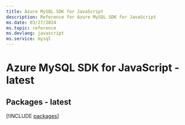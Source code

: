 ```yaml
---
title: Azure MySQL SDK for JavaScript
description: Reference for Azure MySQL SDK for JavaScript
ms.date: 03/27/2024
ms.topic: reference
ms.devlang: javascript
ms.service: mysql
---
```

# Azure MySQL SDK for JavaScript - latest
## Packages - latest
[!INCLUDE [packages](mysql-index.md)]